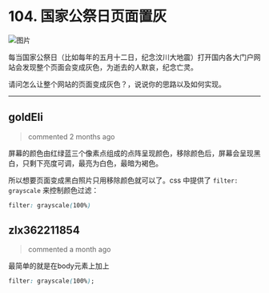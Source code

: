 
 # 104. 国家公祭日页面置灰 
 ![图片](https://user-images.githubusercontent.com/18217162/71495480-03f15680-2889-11ea-9b1b-5a5b24d304f7.png)

每当国家公祭日（比如每年的五月十二日，纪念汶川大地震）打开国内各大门户网站会发现整个页面会变成灰色，为逝去的人默哀，纪念亡灵。

请问怎么让整个网站的页面变成灰色？，说说你的思路以及如何实现。
 
 ***
## goldEli 
 > commented 2 months ago 

屏幕的颜色由红绿蓝三个像素点组成的点阵呈现颜色，移除颜色后，屏幕会呈现黑白，只剩下亮度可调，最亮为白色，最暗为褐色。

所以想要页面变成黑白照片只用移除颜色就可以了。css 中提供了 `filter: grayscale` 来控制颜色过滤：


```css
filter: grayscale(100%)

```
## zlx362211854 
 > commented a month ago 

最简单的就是在body元素上加上

```css
filter: grayscale(100%);

```